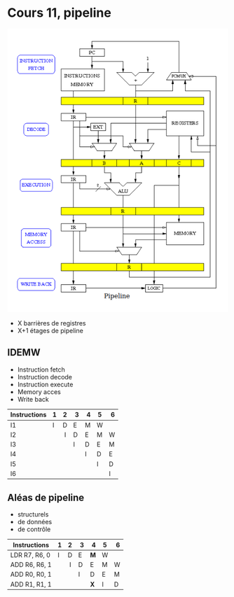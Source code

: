 # Cours 11, pipeline

![IDEMW schematic](IDEMW.png)

- X barrières de registres
- X+1 étages de pipeline

## IDEMW
- Instruction fetch
- Instruction decode
- Instruction execute
- Memory acces
- Write back

 Instructions | 1 | 2 | 3 | 4 | 5 | 6
---|---|---|---|---|---|---
 I1 | I | D | E | M | W |
 I2 | | I | D | E | M | W
 I3 | | | I | D | E | M
 I4 | | | | I | D | E
 I5 | | | | | I | D
 I6 | | | | | | I

## Aléas de pipeline
- structurels
- de données
- de contrôle

 Instructions | 1 | 2 | 3 | 4 | 5 | 6
---|---|---|---|---|---|---
 LDR R7, R6, 0 | I | D | E | **M** | W |
 ADD R6, R6, 1 | | I | D | E | M | W
 ADD R0, R0, 1 | | | I | D | E | M
 ADD R1, R1, 1| | | | **X** | I | D